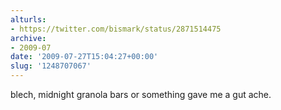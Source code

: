```yaml
---
alturls:
- https://twitter.com/bismark/status/2871514475
archive:
- 2009-07
date: '2009-07-27T15:04:27+00:00'
slug: '1248707067'
---
```


blech, midnight granola bars or something gave me a gut ache.


